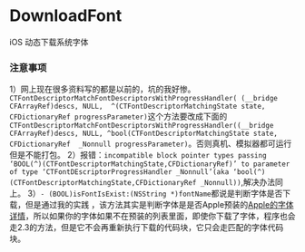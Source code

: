 # DownloadFont
iOS 动态下载系统字体
### 注意事项
1）网上现在很多资料写的都是以前的，坑的我好惨。
`CTFontDescriptorMatchFontDescriptorsWithProgressHandler( (__bridge CFArrayRef)descs, NULL,  ^(CTFontDescriptorMatchingState state, CFDictionaryRef progressParameter)`这个方法要改成下面的
` CTFontDescriptorMatchFontDescriptorsWithProgressHandler((__bridge CFArrayRef)descs, NULL, ^bool(CTFontDescriptorMatchingState state, CFDictionaryRef  _Nonnull progressParameter) `。否则真机、模拟器都可运行但是不能打包。
2）报错：`incompatible block pointer types passing
 ‘BOOL(^)(CTFontDescriptorMatchingState,CFDictionaryRef)’ to parameter of type
 ‘CTFontDEscriptorProgressHandler _Nonnull’(aka ‘bool(^)(CTFontDescriptorMatchingState,CFDictionaryRef _Nonnull))`,解决办法同上。
 3）`- (BOOL)isFontIsExist:(NSString *)fontName`都说是判断字体是否下载，但是通过我的实践
 ，该方法其实是判断字体是是否Apple预装的[Apple的字体详情](https://support.apple.com/zh-cn/HT202599)，所以如果你的字体如果不在预装的列表里面，即使你下载了字体，程序也会走2.3的方法，但是它不会再重新执行下载的代码块，它只会走匹配的字体代码块。
